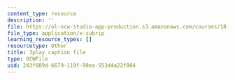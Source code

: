 ```yaml
---
content_type: resource
description: ''
file: https://ol-ocw-studio-app-production.s3.amazonaws.com/courses/18-01sc-single-variable-calculus-fall-2010/243f089d6679119f98ea553d4a22f004_UsGBIfjUK7U.srt
file_type: application/x-subrip
learning_resource_types: []
resourcetype: Other
title: 3play caption file
type: OCWFile
uid: 243f089d-6679-119f-98ea-553d4a22f004
---
```

